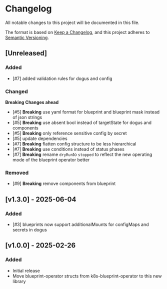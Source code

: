 # Changelog

All notable changes to this project will be documented in this file.

The format is based on [Keep a Changelog](https://keepachangelog.com/en/1.0.0/),
and this project adheres to [Semantic Versioning](https://semver.org/spec/v2.0.0.html).

## [Unreleased]

### Added
- [#7] added validation rules for dogus and config

### Changed

**Breaking Changes ahead**
- [#5] **Breaking** use yaml format for blueprint and blueprint mask instead of json strings
- [#5] **Breaking** use absent bool instead of targetState for dogus and components
- [#5] **Breaking** only reference sensitive config by secret
- [#5] update dependencies
- [#7] **Breaking** flatten config structure to be less hierarchical
- [#7] **Breaking** use conditions instead of status phases
- [#7] **Breaking** rename `dryRun`to `stopped` to reflect the new operating mode of the blueprint operator better

### Removed
- [#9] **Breaking** remove components from blueprint

## [v1.3.0] - 2025-06-04
### Added
- [#3] blueprints now support additionalMounts for configMaps and secrets in dogus

## [v1.0.0] - 2025-02-26
### Added
- Initial release
- Move blueprint-operator structs from k8s-blueprint-operator to this new library